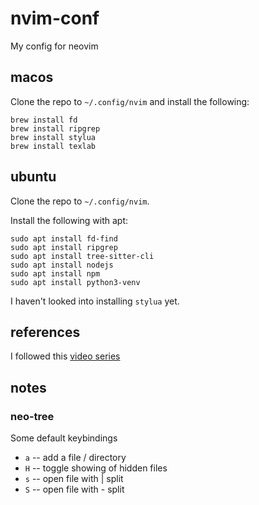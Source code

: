 # nvim-conf

My config for neovim

## macos

Clone the repo to `~/.config/nvim` and install the following:
```
brew install fd
brew install ripgrep
brew install stylua
brew install texlab
```

## ubuntu

Clone the repo to `~/.config/nvim`.

Install the following with apt:
```
sudo apt install fd-find
sudo apt install ripgrep
sudo apt install tree-sitter-cli
sudo apt install nodejs
sudo apt install npm
sudo apt install python3-venv
```

I haven't looked into installing `stylua` yet.


## references

I followed this [video series](https://www.youtube.com/playlist?list=PLsz00TDipIffreIaUNk64KxTIkQaGguqn)

## notes

### neo-tree

Some default keybindings

- `a` -- add a file / directory
- `H` -- toggle showing of hidden files
- `s` -- open file with | split
- `S` -- open file with - split
